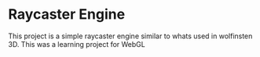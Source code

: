# Raycaster Engine
This project is a simple raycaster engine similar to whats used in wolfinsten 3D. This was a learning project for WebGL 